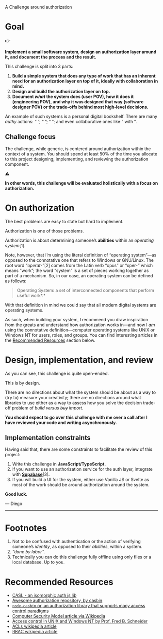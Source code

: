 A Challenge around authorization

# Goal

<aside>
👉

**Implement a small software system, design an authorization layer around it, and document the process and the result.**

</aside>

This challenge is split into 3 parts:

1. **Build a simple system that does any type of work that has an inherent need for an authorization layer on top of it, ideally with collaboration in mind.**
2. **Design and build the authorization layer on top.**
3. **Document *what* the system does (user POV), how it does it (engineering POV), and why it was designed that way (software designer POV) or the trade-offs behind most high-level decisions.**

An example of such systems is a personal digital bookshelf. There are many *authy* actions: “<add> <book>”; “<edit> <review>”; “<delete> <book>”; and even collaborative ones like “<share> <book> with <person b>”.

## Challenge focus

The challenge, while generic, is centered around authorization within the context of a system. You should spend at least 50% of the time you allocate to this project designing, implementing, and reviewing the authorization component.

<aside>
⚠️

**In other words, this challenge will be evaluated holistically with a focus on authorization.**

</aside>

# On authorization

The best problems are easy to state but hard to implement. 

Authorization is one of those problems.

Authorization is about determining someone’s **abilities** within an *operating system*[1].

Note, however, that I’m using the literal definition of “operating system”—as opposed to the connotative one that refers to Windows or GNU/Linux. The root word “*operat-*”[2] comes from the Latin verb “opus” or “oper-” which means “work”; the word “system” is a set of pieces working together as part of a mechanism. So, in our case, an operating system can be defined as follows:

> Operating System: a set of interconnected components that perform useful work*.*
> 

With that definition in mind we could say that all modern digital systems are operating systems.

As such, when building your system, I recommend you draw inspiration from the greats and understand how authorization works in—and now I *am* using the connotative definition—computer operating systems like UNIX or Windows NT for users, roles, and groups. You can find interesting articles in the [Recommended Resources](https://www.notion.so/Recommended-Resources-22f805facfb780778be7e0fb7133aa73?pvs=21) section below.

# Design, implementation, and review

As you can see, this challenge is quite open-ended.

This is by design.

There are no directions about what the system should be about as a way to (try to) measure your creativity; there are no directions around what libraries to use either as a way to assess how you solve the decision trade-off problem of *build versus ~~buy~~ import.*

**You should expect to go over this challenge with me over a call after I have reviewed your code and writing asynchronously.**

## Implementation constraints

Having said that, there are some constraints to facilitate the review of this project:

1. Write this challenge in **JavaScript/TypeScript.**
2. If you want to use an authorization service for the auth layer, integrate with [**Supabase**](https://supabase.com)[3]**.**
3. If you will build a UI for the system, either use Vanilla JS or Svelte as most of the work should be around authorization around the system.

**Good luck.**

— Diego

---

# Footnotes

1. Not to be confused with authentication or the action of verifying someone’s *identity*, as opposed to their *abilities*, within a system.
2. *“done by labor”.*
3. Technically you can do this challenge fully offline using only files or a local database. Up to you.

# Recommended Resources

- [CASL - an isomorphic auth js lib](https://casl.js.org/v6/en/)
- [Awesome authorization repository, by casbin](https://github.com/casbin/awesome-auth)
- [`node-casbin` or, an authorization library that supports many access control paradigms](https://github.com/casbin/node-casbin?tab=readme-ov-file)
- [Computer Security Model article via Wikipedia](https://en.wikipedia.org/wiki/Computer_security_model)
- [Access control in UNIX and Windows NT by Prof. Fred B. Schneider](https://www.cs.cornell.edu/courses/cs513/2005fa/L07.html)
- [ACLs wikipedia article](https://en.wikipedia.org/wiki/Access-control_list#POSIX_ACL)
- [RBAC wikipedia article](https://en.wikipedia.org/wiki/Role-based_access_control)